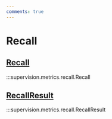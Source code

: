 ```yaml
---
comments: true
---
```


# Recall

<div class="md-typeset">
    <h2><a href="#supervision.metrics.recall.Recall">Recall</a></h2>
</div>

:::supervision.metrics.recall.Recall

<div class="md-typeset">
    <h2><a href="#supervision.metrics.recall.RecallResult">RecallResult</a></h2>
</div>

:::supervision.metrics.recall.RecallResult
